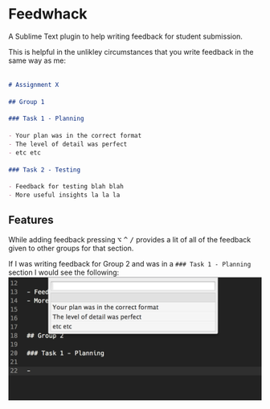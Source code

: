 # Feedwhack

A Sublime Text plugin to help writing feedback for student submission.

This is helpful in the unlikley circumstances that you write feedback in the same way as me:

```markdown

# Assignment X

## Group 1

### Task 1 - Planning

- Your plan was in the correct format
- The level of detail was perfect
- etc etc

### Task 2 - Testing

- Feedback for testing blah blah
- More useful insights la la la
```

## Features

While adding feedback pressing <kbd>⌥</kbd> <kbd>^</kbd> <kbd>/</kbd> provides a lit of all of the feedback given to other groups for that section.

If I was writing feedback for Group 2 and was in a `### Task 1 - Planning` section I would see the following: ![](media/example-screenshot.png)


